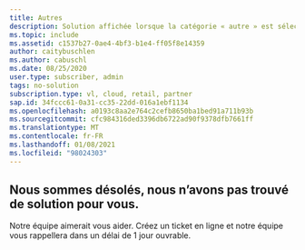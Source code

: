 ```yaml
---
title: Autres
description: Solution affichée lorsque la catégorie « autre » est sélectionnée ou qu’aucune solution n’est trouvée
ms.topic: include
ms.assetid: c1537b27-0ae4-4bf3-b1e4-ff05f8e14359
author: caitybuschlen
ms.author: cabuschl
ms.date: 08/25/2020
user.type: subscriber, admin
tags: no-solution
subscription.type: vl, cloud, retail, partner
sap.id: 34fccc61-0a31-cc35-22dd-016a1ebf1134
ms.openlocfilehash: a0193c8aa2e764c2cefb8650ba1bed91a711b93b
ms.sourcegitcommit: cfc984316ded3396db6722ad90f9378dfb7661ff
ms.translationtype: MT
ms.contentlocale: fr-FR
ms.lasthandoff: 01/08/2021
ms.locfileid: "98024303"
---
```

## <a name="sorry-we-couldnt-find-a-solution-for-you"></a>Nous sommes désolés, nous n’avons pas trouvé de solution pour vous. 

Notre équipe aimerait vous aider. Créez un ticket en ligne et notre équipe vous rappellera dans un délai de 1 jour ouvrable. 